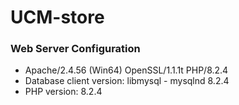 # UCM-store

### Web Server Configuration
- Apache/2.4.56 (Win64) OpenSSL/1.1.1t PHP/8.2.4
- Database client version: libmysql - mysqlnd 8.2.4
- PHP version: 8.2.4
